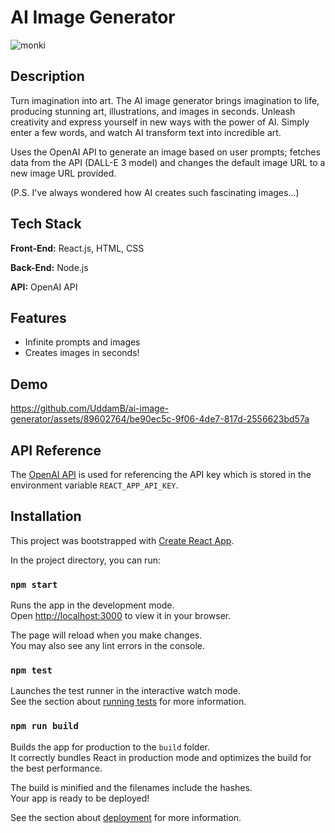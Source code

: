 
# AI Image Generator

![monki](https://github.com/UddamB/ai-image-generator/assets/89602764/12daeb48-2b4e-4741-af0b-daec49c4e875)

## Description
Turn imagination into art. The AI image generator brings imagination to life, producing stunning art, illustrations, and images in seconds. Unleash creativity and express yourself in new ways with the power of AI. Simply enter a few words, and watch AI transform text into incredible art.

Uses the OpenAI API to generate an image based on user prompts; fetches data from the API (DALL-E 3 model) and changes the default image URL to a new image URL provided. 

(P.S. I've always wondered how AI creates such fascinating images...)
## Tech Stack

**Front-End:** React.js, HTML, CSS 

**Back-End:** Node.js

**API:** OpenAI API

## Features 
- Infinite prompts and images
- Creates images in seconds!

## Demo
https://github.com/UddamB/ai-image-generator/assets/89602764/be90ec5c-9f06-4de7-817d-2556623bd57a

## API Reference

The [OpenAI API](https://platform.openai.com/docs/guides/images) is used for referencing the API key which is stored in the environment variable `REACT_APP_API_KEY`. 




## Installation

This project was bootstrapped with [Create React App](https://github.com/facebook/create-react-app).

In the project directory, you can run:

### `npm start`

Runs the app in the development mode.\
Open [http://localhost:3000](http://localhost:3000) to view it in your browser.

The page will reload when you make changes.\
You may also see any lint errors in the console.

### `npm test`

Launches the test runner in the interactive watch mode.\
See the section about [running tests](https://facebook.github.io/create-react-app/docs/running-tests) for more information.

### `npm run build`

Builds the app for production to the `build` folder.\
It correctly bundles React in production mode and optimizes the build for the best performance.

The build is minified and the filenames include the hashes.\
Your app is ready to be deployed!

See the section about [deployment](https://facebook.github.io/create-react-app/docs/deployment) for more information.
